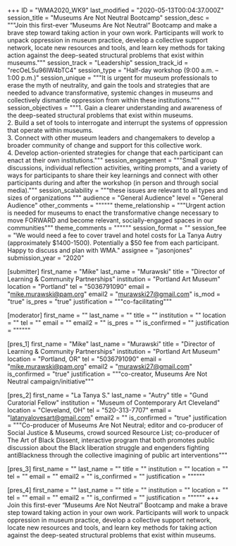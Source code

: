 +++
ID = "WMA2020_WK9"
last_modified = "2020-05-13T00:04:37.000Z"
session_title = "Museums Are Not Neutral Bootcamp"
session_desc = """Join this first-ever “Museums Are Not Neutral” Bootcamp and make a brave step toward taking action in your own work. Participants will work to unpack oppression in museum practice, develop a collective support network, locate new resources and tools, and learn key methods for taking action against the deep-seated structural problems that exist within museums."""
session_track = "Leadership"
session_track_id = "recOeL5u96IW4bTC4"
session_type = "Half-day workshop (9:00 a.m. – 1:00 p.m.)"
session_unique = """It is urgent for museum professionals to erase the myth of neutrality, and gain the tools and strategies that are needed to advance transformative, systemic changes in museums and collectively dismantle oppression from within these institutions."""
session_objectives = """1. Gain a clearer understanding and awareness of the deep-seated structural problems that exist within museums.<br>2. Build a set of tools to interrogate and interrupt the systems of oppression that operate within museums.<br>3. Connect with other museum leaders and changemakers to develop a broader community of change and support for this collective work.<br>4. Develop action-oriented strategies for change that each participant can enact at their own institutions."""
session_engagement = """Small group discussions, individual reflection activities, writing prompts, and a variety of ways for participants to share their key learnings and connect with other participants during and after the workshop (in person and through social media)."""
session_scalability = """these issues are relevant to all types and sizes of organizations """
audience = "General Audience"
level = "General Audience"
other_comments = """"""
theme_relationship = """Urgent action is needed for museums to enact the transformative change necessary to move FORWARD and become  relevant, socially-engaged spaces in our communities"""
theme_comments = """"""
session_format = ""
session_fee = "We would need a fee to cover travel and hotel costs for La Tanya Autry (approximately $1400-1500).  Potentially a $50 fee from each participant.  Happy to discuss and plan with WMA."
assignee = "jasonjones"
submission_year = "2020"

[submitter]
first_name = "Mike"
last_name = "Murawski"
title = "Director of Learning & Community Partnerships"
institution = "Portland Art Museum"
location = "Portland"
tel = "5036791090"
email = "mike.murawski@pam.org"
email2 = "murawski27@gmail.com"
is_mod = "true"
is_pres = "true"
justification = """co-facilitating"""

[moderator]
first_name = ""
last_name = ""
title = ""
institution = ""
location = ""
tel = ""
email = ""
email2 = ""
is_pres = ""
is_confirmed = ""
justification = """"""

[pres_1]
first_name = "Mike"
last_name = "Murawski"
title = "Director of Learning & Community Partnerships"
institution = "Portland Art Museum"
location = "Portland, OR"
tel = "5036791090"
email = "mike.murawski@pam.org"
email2 = "murawski27@gmail.com"
is_confirmed = "true"
justification = """co-creator, Museums Are Not Neutral campaign/initiative"""

[pres_2]
first_name = "La Tanya S."
last_name = "Autry"
title = "Gund Curatorial Fellow"
institution = "Museum of Contemporary Art Cleveland"
location = "Cleveland, OH"
tel = "520-313-7707"
email = "latanyalovesart@gmail.com"
email2 = ""
is_confirmed = "true"
justification = """Co-producer of Museums Are Not Neutral; editor and co-producer of Social Justice & Museums, crowd sourced Resource List; co-producer of The Art of Black Dissent, interactive program that both promotes public discussion about the Black liberation struggle and engenders fighting antiBlackness through the collective imagining of public art interventions"""

[pres_3]
first_name = ""
last_name = ""
title = ""
institution = ""
location = ""
tel = ""
email = ""
email2 = ""
is_confirmed = ""
justification = """"""

[pres_4]
first_name = ""
last_name = ""
title = ""
institution = ""
location = ""
tel = ""
email = ""
email2 = ""
is_confirmed = ""
justification = """"""
+++
Join this first-ever “Museums Are Not Neutral” Bootcamp and make a brave step toward taking action in your own work. Participants will work to unpack oppression in museum practice, develop a collective support network, locate new resources and tools, and learn key methods for taking action against the deep-seated structural problems that exist within museums.